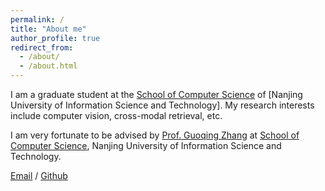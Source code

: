 ```yaml
---
permalink: /
title: "About me"
author_profile: true
redirect_from: 
  - /about/
  - /about.html
---
```


I am a graduate student at the [School of Computer Science](https://www.nuist.edu.cn/main.htm) of [Nanjing University of Information Science and Technology]. My research interests include computer vision, cross-modal retrieval, etc.

I am very fortunate to be advised by [Prof. Guoqing Zhang](https://zhguoqing.github.io/) at [School of Computer Science](https://www.nuist.edu.cn/main.htm), Nanjing University of Information Science and Technology.

[Email](yangshan@nuist.edu.cn) / [Github](https://github.com/yyysssss) 
